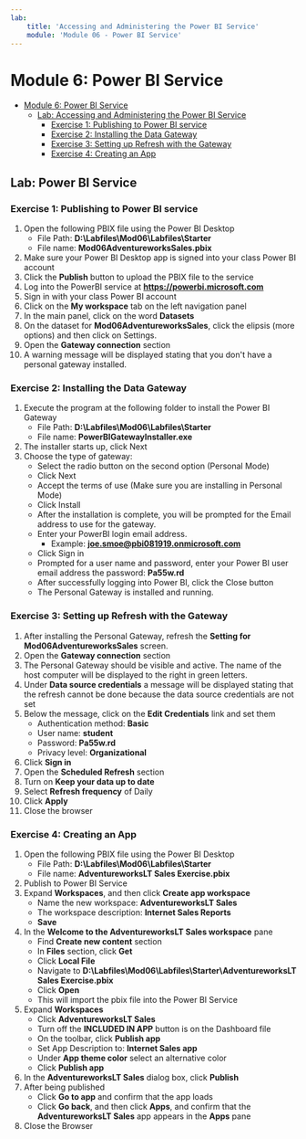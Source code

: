 ```yaml
---
lab:
    title: 'Accessing and Administering the Power BI Service'
    module: 'Module 06 - Power BI Service'
---
```

# Module 6: Power BI Service

- [Module 6: Power BI Service](#module-6-power-bi-service)
  - [Lab: Accessing and Administering the Power BI Service](#lab-accessing-and-administering-the-power-bi-service)
    - [Exercise 1: Publishing to Power BI service](#exercise-1-publishing-to-power-bi-service)
    - [Exercise 2: Installing the Data Gateway](#exercise-2-installing-the-data-gateway)
    - [Exercise 3: Setting up Refresh with the Gateway](#exercise-3-setting-up-refresh-with-the-gateway)
    - [Exercise 4: Creating an App](#exercise-4-creating-an-app)

## Lab: Power BI Service

### Exercise 1: Publishing to Power BI service

1. Open the following PBIX file using the Power BI Desktop
    - File Path: **D:\\Labfiles\\Mod06\\Labfiles\\Starter**
    - File name: **Mod06AdventureworksSales.pbix**
1. Make sure your Power BI Desktop app is signed into your class Power BI account
1. Click the **Publish** button to upload the PBIX file to the service
1. Log into the PowerBI service at **https://powerbi.microsoft.com**
1. Sign in with your class Power BI account
1. Click on the **My workspace** tab on the left navigation panel
1. In the main panel, click on the word **Datasets**
1. On the dataset for **Mod06AdventureworksSales**, click the elipsis (more options) and then click on Settings.  
1. Open the **Gateway connection** section
1. A warning message will be displayed stating that you don't have a personal gateway installed.  

### Exercise 2: Installing the Data Gateway

1. Execute the program at the following folder to install the Power BI Gateway
    - File Path: **D:\\Labfiles\\Mod06\\Labfiles\\Starter**
    - File name: **PowerBIGatewayInstaller.exe**
1. The installer starts up, click Next
1. Choose the type of gateway:
    - Select the radio button on the second option (Personal Mode)
    - Click Next
    - Accept the terms of use (Make sure you are installing in Personal Mode)
    - Click Install
    - After the installation is complete, you will be prompted for the Email address to use for the gateway.  
    - Enter your PowerBI login email address.
        - Example: **joe.smoe@pbi081919.onmicrosoft.com**
    - Click Sign in
    - Prompted for a user name and password, enter your Power BI user email address the password: **Pa55w.rd**
    - After successfully logging into Power BI, click the Close button
    - The Personal Gateway is installed and running.  

### Exercise 3: Setting up Refresh with the Gateway

1. After installing the Personal Gateway, refresh the **Setting for Mod06AdventureworksSales** screen.  
1. Open the **Gateway connection** section
1. The Personal Gateway should be visible and active.  The name of the host computer will be displayed to the right in green letters.
1. Under **Data source credentials** a message will be displayed stating that the refresh cannot be done because the data source credentials are not set
1. Below the message, click on the **Edit Credentials** link and set them
    - Authentication method: **Basic**
    - User name: **student**
    - Password: **Pa55w.rd**
    - Privacy level: **Organizational**
1. Click **Sign in** 
1. Open the **Scheduled Refresh** section
1. Turn on **Keep your data up to date**
1. Select **Refresh frequency** of Daily
1. Click **Apply**
1. Close the browser

### Exercise 4: Creating an App

1. Open the following PBIX file using the Power BI Desktop
    - File Path: **D:\\Labfiles\\Mod06\\Labfiles\\Starter**
    - File name: **AdventureworksLT Sales Exercise.pbix**
1. Publish to Power BI Service
1. Expand **Workspaces**, and then click **Create app workspace**
    - Name the new workspace: **AdventureworksLT Sales**
    - The workspace description: **Internet Sales Reports**
    - **Save**
1. In the **Welcome to the AdventureworksLT Sales workspace** pane
    - Find **Create new content** section
    - In **Files** section, click **Get**
    - Click **Local File**
    - Navigate to **D:\\Labfiles\\Mod06\\Labfiles\\Starter\\AdventureworksLT Sales Exercise.pbix**
    - Click **Open**
    - This will import the pbix file into the Power BI Service
1. Expand **Workspaces**
    - Click **AdventureworksLT Sales**
    - Turn off the **INCLUDED IN APP** button is on the Dashboard file
    - On the toolbar, click **Publish app**
    - Set App Description to: **Internet Sales app**
    - Under **App theme color** select an alternative color
    - Click **Publish app**
1. In the **AdventureworksLT Sales** dialog box, click **Publish**
1. After being published
    - Click **Go to app** and confirm that the app loads
    - Click **Go back**, and then click **Apps**, and confirm that the **AdventureworksLT Sales** app appears in the **Apps** pane
1. Close the Browser
